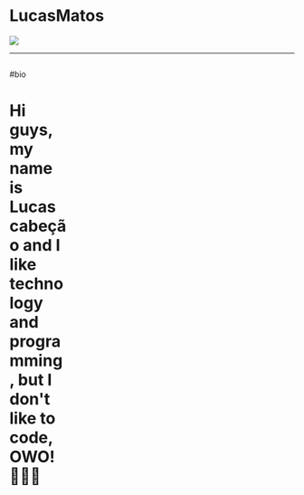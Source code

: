 # LucasMatos

<img src="https://i.pinimg.com/originals/fb/6c/b5/fb6cb5d4e658c6538a5795b42c37e71d.gif">


---

<div style="float: left; width: 20%; margin-right: 10px;">
 

#bio
# Hi guys, my name is Lucas cabeção and I like technology and programming, but I don't like to code, OWO!👨🏽‍💻


